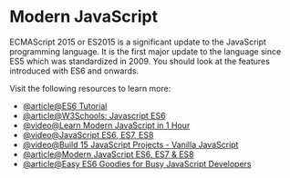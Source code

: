# Modern JavaScript

ECMAScript 2015 or ES2015 is a significant update to the JavaScript programming language. It is the first major update to the language since ES5 which was standardized in 2009. You should look at the features introduced with ES6 and onwards.

Visit the following resources to learn more:

- [@article@ES6 Tutorial](https://www.javascripttutorial.net/es6/)
- [@article@W3Schools: Javascript ES6](https://www.w3schools.com/js/js_es6.asp)
- [@video@Learn Modern JavaScript in 1 Hour](https://www.youtube.com/watch?v=NCwa_xi0Uuc)
- [@video@JavaScript ES6, ES7, ES8](https://www.youtube.com/watch?v=nZ1DMMsyVyI)
- [@video@Build 15 JavaScript Projects - Vanilla JavaScript](https://www.youtube.com/watch?v=3PHXvlpOkf4)
- [@article@Modern JavaScript ES6, ES7 & ES8](https://codeloop.org/learn-modern-javascript-es6-es7-es8)
- [@article@Easy ES6 Goodies for Busy JavaScript Developers](https://thenewstack.io/fat-arrow-points-way-easy-es6-goodies-busy-js-devs/)
